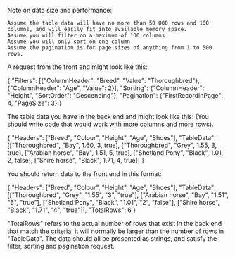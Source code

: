 Note on data size and performance:

    Assume the table data will have no more than 50 000 rows and 100 columns, and will easily fit into available memory space.
    Assume you will filter on a maximum of 100 columns
    Assume you will only sort on one column
    Assume the pagination is for page sizes of anything from 1 to 500 rows.


A request from the front end might look like this:

{
    "Filters": [{"ColumnHeader": "Breed", "Value": "Thoroughbred"}, 
                {"ColumnHeader": "Age", "Value": 2}],
    "Sorting": {"ColumnHeader": "Height", "SortOrder": "Descending"},
    "Pagination": {"FirstRecordInPage": 4, "PageSize": 3}
}

The table data you have in the back end and might look like this: (You should write code that would work with more columns and more rows).

{
    "Headers": ["Breed", "Colour", "Height", "Age", "Shoes"],
    "TableData": [["Thoroughbred", "Bay", 1.60, 3, true],
                  ["Thoroughbred", "Grey", 1.55, 3, true],
                  ["Arabian horse", "Bay", 1.51, 5, true],
                  ["Shetland Pony", "Black", 1.01, 2, false],
                  ["Shire horse", "Black", 1.71, 4, true]]
}

You should return data to the front end in this format:

{
    "Headers": ["Breed", "Colour", "Height", "Age", "Shoes"],
    "TableData": [["Thoroughbred", "Grey", "1.55", "3", "true"],
                  ["Arabian horse", "Bay", "1.51", "5", "true"],
                  ["Shetland Pony", "Black", "1.01", "2", "false"],
                  ["Shire horse", "Black", "1.71", "4", "true"]],
    "TotalRows": 6
}


"TotalRows" refers to the actual number of rows that exist in the back end that match the criteria, it will normally be larger than the number of rows in "TableData". The data should all be presented as strings, and satisfy the filter, sorting and pagination request.